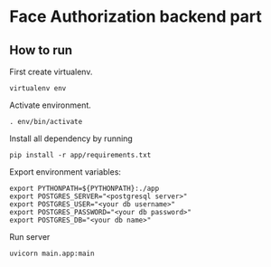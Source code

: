 # Face Authorization backend part


## How to run

First create virtualenv.

`virtualenv env`

Activate environment.

`. env/bin/activate`

Install all dependency by running

`pip install -r app/requirements.txt`

Export environment variables:

```
export PYTHONPATH=${PYTHONPATH}:./app
export POSTGRES_SERVER="<postgresql server>"
export POSTGRES_USER="<your db username>"
export POSTGRES_PASSWORD="<your db password>"
export POSTGRES_DB="<your db name>"

```

Run server

`uvicorn main.app:main`
